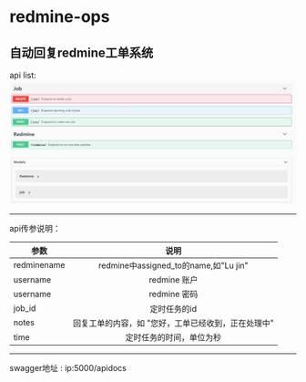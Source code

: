 # redmine-ops
自动回复redmine工单系统   
---------
api list:
![swagger](img/swagger.jpg)

----------
api传参说明：  

参数|说明
--|:--:
redminename|redmine中assigned_to的name,如"Lu jin"
username|redmine 账户
username|redmine 密码
job_id|定时任务的id
notes|回复工单的内容，如 "您好，工单已经收到，正在处理中"
time|定时任务的时间，单位为秒

---------
swagger地址 : ip:5000/apidocs
